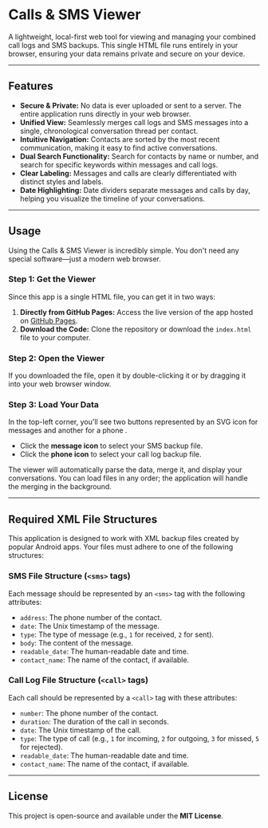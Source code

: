 # Calls & SMS Viewer

A lightweight, local-first web tool for viewing and managing your combined call logs and SMS backups. This single HTML file runs entirely in your browser, ensuring your data remains private and secure on your device.

-----

## Features

  * **Secure & Private:** No data is ever uploaded or sent to a server. The entire application runs directly in your web browser.
  * **Unified View:** Seamlessly merges call logs and SMS messages into a single, chronological conversation thread per contact.
  * **Intuitive Navigation:** Contacts are sorted by the most recent communication, making it easy to find active conversations.
  * **Dual Search Functionality:** Search for contacts by name or number, and search for specific keywords within messages and call logs.
  * **Clear Labeling:** Messages and calls are clearly differentiated with distinct styles and labels.
  * **Date Highlighting:** Date dividers separate messages and calls by day, helping you visualize the timeline of your conversations.

-----

## Usage

Using the Calls & SMS Viewer is incredibly simple. You don't need any special software—just a modern web browser.

### Step 1: Get the Viewer

Since this app is a single HTML file, you can get it in two ways:

1.  **Directly from GitHub Pages:** Access the live version of the app hosted on [GitHub Pages](https://shashotonur.github.io/calls-sms-viewer/).
2.  **Download the Code:** Clone the repository or download the `index.html` file to your computer.

### Step 2: Open the Viewer

If you downloaded the file, open it by double-clicking it or by dragging it into your web browser window.

### Step 3: Load Your Data

In the top-left corner, you'll see two buttons represented by an SVG icon for messages  and another for a phone .

  * Click the **message icon** to select your SMS backup file.
  * Click the **phone icon** to select your call log backup file.

The viewer will automatically parse the data, merge it, and display your conversations. You can load files in any order; the application will handle the merging in the background.

-----

## Required XML File Structures

This application is designed to work with XML backup files created by popular Android apps. Your files must adhere to one of the following structures:

### SMS File Structure (`<sms>` tags)

Each message should be represented by an `<sms>` tag with the following attributes:

  * `address`: The phone number of the contact.
  * `date`: The Unix timestamp of the message.
  * `type`: The type of message (e.g., `1` for received, `2` for sent).
  * `body`: The content of the message.
  * `readable_date`: The human-readable date and time.
  * `contact_name`: The name of the contact, if available.

### Call Log File Structure (`<call>` tags)

Each call should be represented by a `<call>` tag with these attributes:

  * `number`: The phone number of the contact.
  * `duration`: The duration of the call in seconds.
  * `date`: The Unix timestamp of the call.
  * `type`: The type of call (e.g., `1` for incoming, `2` for outgoing, `3` for missed, `5` for rejected).
  * `readable_date`: The human-readable date and time.
  * `contact_name`: The name of the contact, if available.

-----

## License

This project is open-source and available under the **MIT License**.
